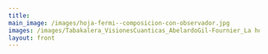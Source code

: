 ```yaml
---
title: 
main_image: /images/hoja-fermi--composicion-con-observador.jpg
images: /images/Tabakalera_VisionesCuanticas_AbelardoGil-Fournier_La hojadeFermiyelefectoZenon_2.jpg, /images/la-balsa-1.jpg, /images/earthology-imaged-futures-out-of-imaged-pasts.jpg, /images/mawat-cementerios.jpg, /images/Vision-mineral-crean-un-desierto-y-lo-llaman-paz.jpg, /images/reading-stones-matadero-detalle.jpg, /images/reading-stones-caillois-quote.jpg, /images/seed-image-ground-images-within-images.jpg, /images/quivering-prague-invisible-moments-water.jpg, /images/bildung-growth-of-the-i.jpg
layout: front
---
```


